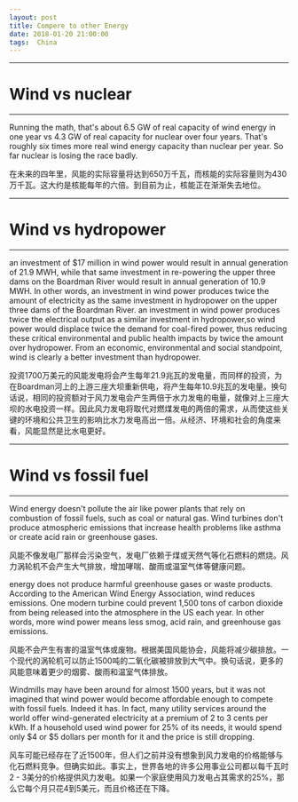 ```yaml
---
layout: post
title: Compere to other Energy
date: 2018-01-20 21:00:00
tags:  China
---
```

<hr />
<h1 id="heading1">Wind vs nuclear</h1>
<hr />
<p>Running the math, that's about 6.5 GW of real capacity of wind energy in one year vs 4.3 GW of real capacity for nuclear over four years. That's roughly six times more real wind energy capacity than nuclear per year.  So far nuclear is losing the race badly.</p>
<p>在未来的四年里，风能的实际容量将达到650万千瓦，而核能的实际容量则为430万千瓦。这大约是核能每年的六倍。到目前为止，核能正在渐渐失去地位。</p>

<hr />
<h1 id="heading1">Wind vs hydropower</h1>
<hr />
<p>an investment of $17 million in wind power would result in annual generation of 21.9 MWH, while that same investment in re-powering the upper three dams on the Boardman River would result in annual generation of 10.9 MWH.  In other words, an investment in wind power produces twice the amount of electricity as the same investment in hydropower on the upper three dams of the Boardman River.
an investment in wind power produces twice the electrical output as a similar investment in hydropower,so wind power would displace twice the demand for coal-fired power, thus reducing these critical environmental and public health impacts by twice the amount over hydropower.  From an economic, environmental and social standpoint, wind is clearly a better investment than hydropower.</p>
<p>投资1700万美元的风能发电将会产生每年21.9兆瓦的发电量，而同样的投资，为在Boardman河上的上游三座大坝重新供电，将产生每年10.9兆瓦的发电量。换句话说，相同的投资额对于风力发电会产生两倍于水力发电的电量，就像对上三座大坝的水电投资一样。因此风力发电将取代对燃煤发电的两倍的需求，从而使这些关键的环境和公共卫生的影响比水力发电高出一倍。从经济、环境和社会的角度来看，风能显然是比水电更好。</p>


<hr />
<h1 id="heading1">Wind vs fossil fuel</h1>
<hr />
<p>Wind energy doesn't pollute the air like power plants that rely on combustion of fossil fuels, such as coal or natural gas. Wind turbines don't produce atmospheric emissions that increase health problems like asthma or create acid rain or greenhouse gases.</p>
<p>风能不像发电厂那样会污染空气，发电厂依赖于煤或天然气等化石燃料的燃烧。风力涡轮机不会产生大气排放，增加哮喘、酸雨或温室气体等健康问题。</p>
<p> energy does not produce harmful greenhouse gases or waste products. According to the American Wind Energy Association, wind reduces emissions. One modern turbine could prevent 1,500 tons of carbon dioxide from being released into the atmosphere in the US each year.  In other words, more wind power means less smog, acid rain, and greenhouse gas emissions.</p>
<p>风能不会产生有害的温室气体或废物。根据美国风能协会，风能将减少碳排放。一个现代的涡轮机可以防止1500吨的二氧化碳被排放到大气中。换句话说，更多的风能意味着更少的烟雾、酸雨和温室气体排放。</p>
<p>Windmills may have been around for almost 1500 years, but it was not imagined that wind power would become affordable enough to compete with fossil fuels. Indeed it has. In fact, many utility services around the world offer wind-generated electricity at a premium of 2 to 3 cents per kWh. If a household used wind power for 25% of its needs, it would spend only $4 or $5 dollars per month for it and the price is still dropping.</p>
<p>风车可能已经存在了近1500年，但人们之前并没有想象到风力发电的价格能够与化石燃料竞争。但确实如此。事实上，世界各地的许多公用事业公司都以每千瓦时2 - 3美分的价格提供风力发电。如果一个家庭使用风力发电占其需求的25%，那么它每个月只花4到5美元，而且价格还在下降。</p>

